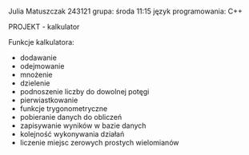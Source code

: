 # 
Julia Matuszczak 243121
grupa: środa 11:15
język programowania: C++

PROJEKT - kalkulator

 Funkcje kalkulatora:
 - dodawanie
 - odejmowanie
 - mnożenie
 - dzielenie
 - podnoszenie liczby do dowolnej potęgi
 - pierwiastkowanie
 - funkcje trygonometryczne
 - pobieranie danych do obliczeń
 - zapisywanie wyników w bazie danych
 - kolejność wykonywania działań
 - liczenie miejsc zerowych prostych wielomianów

